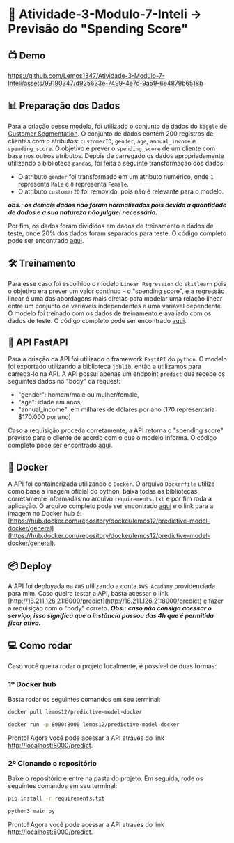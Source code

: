 # 📝 Atividade-3-Modulo-7-Inteli -> Previsão do "Spending Score"

## 📺 Demo

https://github.com/Lemos1347/Atividade-3-Modulo-7-Inteli/assets/99190347/d925633e-7499-4e7c-9a59-6e4879b6518b

## 📊 Preparação dos Dados

Para a criação desse modelo, foi utilizado o conjunto de dados do `kaggle` de [Customer Segmentation](https://www.kaggle.com/datasets/joebeachcapital/customer-segmentation?resource=download). O conjunto de dados contém 200 registros de clientes com 5 atributos: `customerID`, `gender`, `age`, `annual_income` e `spending_score`. O objetivo é prever o `spending_score` de um cliente com base nos outros atributos. Depois de carregado os dados apropriadamente utilizando a biblioteca `pandas`, foi feita a seguinte transformação dos dados:

- O atributo `gender` foi transformado em um atributo numérico, onde `1` representa `Male` e `0` representa `Female`.
- O atributo `customerID` foi removido, pois não é relevante para o modelo.

**_obs.: os demais dados não foram normalizados pois devido a quantidade de dados e a sua natureza não julguei necessário._**

Por fim, os dados foram divididos em dados de treinamento e dados de teste, onde 20% dos dados foram separados para teste. O código completo pode ser encontrado [aqui](/model.ipynb).

## 🛠 Treinamento

Para esse caso foi escolhido o modelo `Linear Regression` do `skitlearn` pois o objetivo era prever um valor contínuo - o "spending score", e a regressão linear é uma das abordagens mais diretas para modelar uma relação linear entre um conjunto de variáveis independentes e uma variável dependente. O modelo foi treinado com os dados de treinamento e avaliado com os dados de teste. O código completo pode ser encontrado [aqui](/model.ipynb).

## 🚀 API FastAPI

Para a criação da API foi utilizado o framework `FastAPI` do `python`. O modelo foi exportado utilizando a biblioteca `joblib`, então a utilizamos para carregá-lo na API.
A API possui apenas um endpoint `predict` que recebe os seguintes dados no "body" da request:

- "gender": homem/male ou mulher/female,
- "age": idade em anos,
- "annual_income": em milhares de dólares por ano (170 representaria $170.000 por ano)

Caso a requisição proceda corretamente, a API retorna o "spending score" previsto para o cliente de acordo com o que o modelo informa. O código completo pode ser encontrado [aqui](/main.py).

## 🐳 Docker

A API foi containerizada utilizando o `Docker`. O arquivo `Dockerfile` utiliza como base a imagem oficial do python, baixa todas as bibliotecas corretamente informadas no arquivo `requirements.txt` e por fim roda a aplicação. O arquivo completo pode ser encontrado [aqui](/Dockerfile) e o link para a imagem no Docker hub é:
[https://hub.docker.com/repository/docker/lemos12/predictive-model-docker/general](https://hub.docker.com/repository/docker/lemos12/predictive-model-docker/general).

## 📦 Deploy

A API foi deployada na `AWS` utilizando a conta `AWS Acadamy` providenciada para mim. Caso queira testar a API, basta acessar o link [http://18.211.126.21:8000/predict](http://18.211.126.21:8000/predict) e fazer a requisição com o "body" correto.
**_Obs.: caso não consiga acessar o serviço, isso significa que a instância passou das 4h que é permitida ficar ativa._**

## 💻 Como rodar

Caso você queira rodar o projeto localmente, é possível de duas formas:

### 1º Docker hub

Basta rodar os seguintes comandos em seu terminal:

```bash
docker pull lemos12/predictive-model-docker
```

```bash
docker run -p 8000:8000 lemos12/predictive-model-docker
```

Pronto! Agora você pode acessar a API através do link [http://localhost:8000/predict](http://localhost:8000/predict).

### 2º Clonando o repositório

Baixe o repositório e entre na pasta do projeto. Em seguida, rode os seguintes comandos em seu terminal:

```bash
pip install -r requirements.txt
```

```bash
python3 main.py
```

Pronto! Agora você pode acessar a API através do link [http://localhost:8000/predict](http://localhost:8000/predict).
